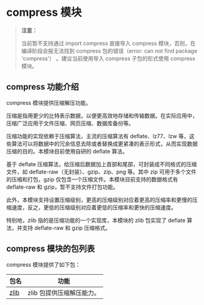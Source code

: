# compress 模块

>  **注意：**
>
> 当前暂不支持通过 import compress 直接导入 compress 模块，否则，在编译阶段会报无法找到 compress 包的错误（error: can not find package 'compress'） 。建议当前使用导入 compress 子包的形式使用 compress 模块。

## compress 功能介绍

compress 模块提供压缩解压功能。

压缩是指用更少的比特表示数据，以便更高效地存储和传输数据。在实际应用中，压缩广泛应用于文件压缩、网页压缩、数据库备份等。

压缩功能的实现依赖于压缩算法，主流的压缩算法有 deflate、lz77、lzw 等，这些算法可以将数据中的冗余信息去除或者替换成更紧凑的表示形式，从而实现数据压缩的目的。本模块目前使用自研的 deflate 算法。

基于 deflate 压缩算法，给压缩后数据加上首部和尾部，可封装成不同格式的压缩文件，如 deflate-raw（无封装）、gzip、zip、png 等。其中 zip 可用于多个文件的压缩和打包，gzip 仅包含一个压缩文件。本模块目前支持的数据格式有 deflate-raw 和 gzip，暂不支持文件打包功能。

此外，本模块支持设置压缩级别，更高的压缩级别对应着更高的压缩率和更慢的压缩速度，反之，更低的压缩级别对应着更低的压缩率和更快的压缩速度。

特别地，zlib 指的是压缩功能的一个实现库，本模块的 zlib 包实现了 deflate 算法，并支持 deflate-raw 和 gzip 压缩格式。

## compress 模块的包列表

compress 模块提供了如下包：

|                              包名                              |    功能    |
| -------------------------------------------------------------- | --------- |
| [zlib](./zlib/zlib_package_overview.md)                        | zlib 包提供压缩解压能力。 |
